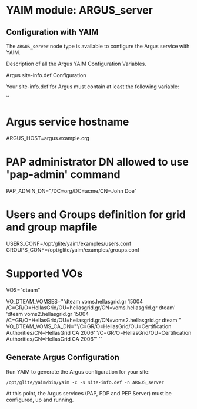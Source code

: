 # YAIM module: ARGUS_server

## Configuration with YAIM

The `ARGUS_server` node type is available to configure the Argus service with YAIM.

Description of all the Argus YAIM Configuration Variables.

Argus site-info.def Configuration

Your site-info.def for Argus must contain at least the following variable:

``
# Argus service hostname
ARGUS_HOST=argus.example.org

# PAP administrator DN allowed to use 'pap-admin' command
PAP_ADMIN_DN="/DC=org/DC=acme/CN=John Doe"

# Users and Groups definition for grid and group mapfile
USERS_CONF=/opt/glite/yaim/examples/users.conf
GROUPS_CONF=/opt/glite/yaim/examples/groups.conf

# Supported VOs
VOS="dteam"

VO_DTEAM_VOMSES="'dteam voms.hellasgrid.gr 15004 /C=GR/O=HellasGrid/OU=hellasgrid.gr/CN=voms.hellasgrid.gr dteam' 'dteam voms2.hellasgrid.gr 15004 /C=GR/O=HellasGrid/OU=hellasgrid.gr/CN=voms2.hellasgrid.gr dteam'"
VO_DTEAM_VOMS_CA_DN="'/C=GR/O=HellasGrid/OU=Certification Authorities/CN=HellasGrid CA 2006' '/C=GR/O=HellasGrid/OU=Certification Authorities/CN=HellasGrid CA 2006'"
``

## Generate Argus Configuration

Run YAIM to generate the Argus configuration for your site: 

``/opt/glite/yaim/bin/yaim -c -s site-info.def -n ARGUS_server``

At this point, the Argus services (PAP, PDP and PEP Server) must be configured, up and running. 
